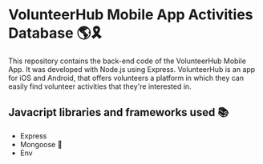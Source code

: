 # VolunteerHub Mobile App Activities Database 🌎🎗

This repository contains the back-end code of the VolunteerHub Mobile App. It was developed with Node.js using Express. VolunteerHub is an app for iOS and Android, that offers volunteers a platform in which they can easily find volunteer activities that they're interested in. 

## Javacript libraries and frameworks used 📚

- Express 
- Mongoose 🦆
- Env 
